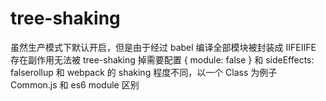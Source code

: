 # tree-shaking

虽然生产模式下默认开启，但是由于经过 babel 编译全部模块被封装成 IIFEIIFE 存在副作用无法被 tree-shaking 掉需要配置 { module: false } 和 sideEffects: falserollup 和 webpack 的 shaking 程度不同，以一个 Class 为例子
Common.js 和 es6 module 区别
